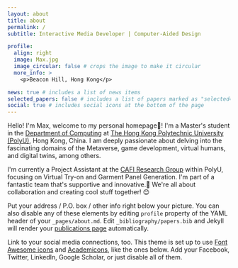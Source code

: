 ```yaml
---
layout: about
title: about
permalink: /
subtitle: Interactive Media Developer | Computer-Aided Design

profile:
  align: right
  image: Max.jpg
  image_circular: false # crops the image to make it circular
  more_info: >
    <p>Beacon Hill, Hong Kong</p>

news: true # includes a list of news items
selected_papers: false # includes a list of papers marked as "selected={true}"
social: true # includes social icons at the bottom of the page
---
```


Hello! I'm Max, welcome to my personal homepage👋! I'm a Master's student in the [Department of Computing](https://www.comp.polyu.edu.hk/) at [The Hong Kong Polytechnic University (PolyU)](https://www.polyu.edu.hk/), Hong Kong, China. I am deeply passionate about delving into the fascinating domains of the Metaverse, game development, virtual humans, and digital twins, among others.


I'm currently a Project Assistant at the [CAFI Research Group](https://www.cafilab.com/) within PolyU, focusing on  Virtual Try-on and Garment Panel Generation.  I'm part of a fantastic team that's supportive and innovative.🤝 We're all about collaboration and creating cool stuff together! 😊

Put your address / P.O. box / other info right below your picture. You can also disable any of these elements by editing `profile` property of the YAML header of your `_pages/about.md`. Edit `_bibliography/papers.bib` and Jekyll will render your [publications page](/al-folio/publications/) automatically.

Link to your social media connections, too. This theme is set up to use [Font Awesome icons](https://fontawesome.com/) and [Academicons](https://jpswalsh.github.io/academicons/), like the ones below. Add your Facebook, Twitter, LinkedIn, Google Scholar, or just disable all of them.
